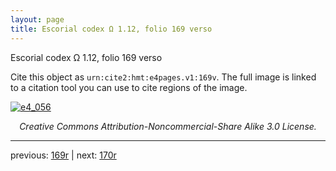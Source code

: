 ```yaml
---
layout: page
title: Escorial codex Ω 1.12, folio 169 verso
---
```


Escorial codex Ω 1.12, folio 169 verso

Cite this object as `urn:cite2:hmt:e4pages.v1:169v`.  The full image is linked to a citation tool you can use to cite regions of the image.

[![e4_056](http://www.homermultitext.org/iipsrv?IIIF=/project/homer/pyramidal/deepzoom/hmt/e4img/2017a/e4_056.tif/full/800,/0/default.jpg)](http://www.homermultitext.org/ict2/?urn=urn:cite2:hmt:e4img.2017a:e4_056) 

<p style="text-align: center; font-style: italic;">Creative Commons Attribution-Noncommercial-Share Alike 3.0 License.</p>

---

previous: [169r](../169r/) | next: [170r](../170r/)